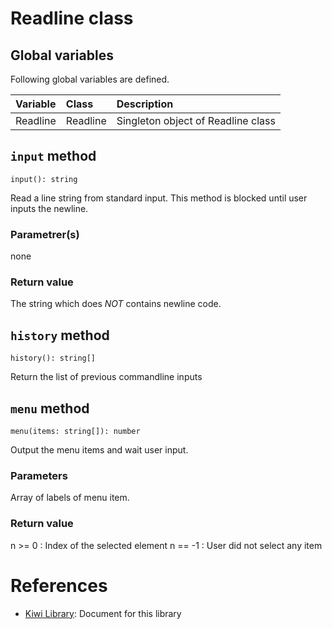 # Readline class

## Global variables
Following global variables are defined.

|Variable   |Class      | Description                     |
|:---       |:---       |:---                             |
|Readline   |Readline   |Singleton object of Readline class   |

## `input` method
````
input(): string
````
Read a line string from standard input. This method is blocked until user inputs the newline.

### Parametrer(s)
none
### Return value
The string which does *NOT* contains newline code.

## `history` method
````
history(): string[]
````
Return the list of previous commandline inputs

## `menu` method
````
menu(items: string[]): number
````
Output the menu items and wait user input.

### Parameters
Array of labels of menu item.

### Return value
n >=  0 : Index of the selected element
n == -1 : User did not select any item 

# References
* [Kiwi Library](https://github.com/steelwheels/KiwiScript/blob/master/KiwiLibrary/Document/Library.md): Document for this library

